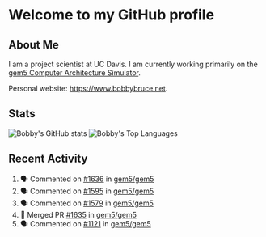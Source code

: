 # Welcome to my GitHub profile

## About Me

I am a project scientist at UC Davis. I am currently working primarily on the [gem5 Computer Architecture Simulator](https://github.com/gem5).

Personal website: <https://www.bobbybruce.net>.

## Stats

![Bobby's GitHub stats](https://github-readme-stats.vercel.app/api?username=bobbyrbruce&show_icons=true&theme=responsive&include_all_commits=true&count_private=true&show=reviews&disable_animations=true)
![Bobby's Top Languages ](https://github-readme-stats.vercel.app/api/top-langs/?username=bobbyrbruce&layout=compact&theme=responsive&count_private=true&langs_count=10&disable_animations=true)

## Recent Activity

<!--START_SECTION:activity-->
1. 🗣 Commented on [#1636](https://github.com/gem5/gem5/pull/1636#issuecomment-2401900472) in [gem5/gem5](https://github.com/gem5/gem5)
2. 🗣 Commented on [#1595](https://github.com/gem5/gem5/pull/1595#issuecomment-2400665702) in [gem5/gem5](https://github.com/gem5/gem5)
3. 🗣 Commented on [#1579](https://github.com/gem5/gem5/pull/1579#issuecomment-2400133202) in [gem5/gem5](https://github.com/gem5/gem5)
4. 🎉 Merged PR [#1635](https://github.com/gem5/gem5/pull/1635) in [gem5/gem5](https://github.com/gem5/gem5)
5. 🗣 Commented on [#1121](https://github.com/gem5/gem5/issues/1121#issuecomment-2395969393) in [gem5/gem5](https://github.com/gem5/gem5)
<!--END_SECTION:activity-->
